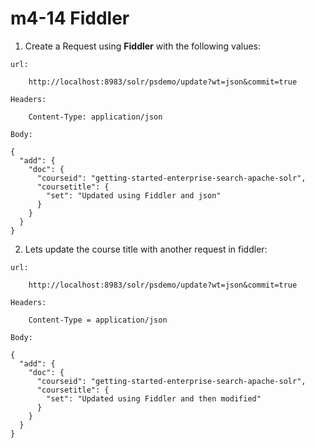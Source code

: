 # m4-14 Fiddler

1. Create a Request using **Fiddler** with the following values:

```
url: 

	http://localhost:8983/solr/psdemo/update?wt=json&commit=true
	
Headers:

	Content-Type: application/json
	
Body:

{
  "add": {
    "doc": {
      "courseid": "getting-started-enterprise-search-apache-solr",
      "coursetitle": {
        "set": "Updated using Fiddler and json"
      }
    }
  }
}
```

2. Lets update the course title with another request in fiddler:

```
url: 

	http://localhost:8983/solr/psdemo/update?wt=json&commit=true
	
Headers:

	Content-Type = application/json
	
Body:

{
  "add": {
    "doc": {
      "courseid": "getting-started-enterprise-search-apache-solr",
      "coursetitle": {
        "set": "Updated using Fiddler and then modified"
      }
    }
  }
}
```

